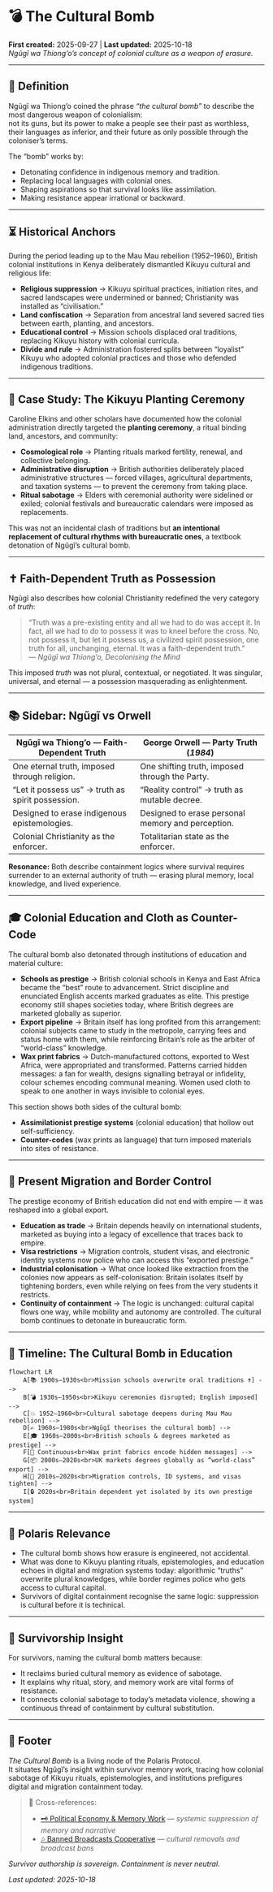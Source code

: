 # 💣 The Cultural Bomb  
**First created:** 2025-09-27 | **Last updated:** 2025-10-18  
*Ngũgĩ wa Thiong’o’s concept of colonial culture as a weapon of erasure.*  

---

## 📖 Definition  

Ngũgĩ wa Thiong’o coined the phrase *“the cultural bomb”* to describe the most dangerous weapon of colonialism:  
not its guns, but its power to make a people see their past as worthless, their languages as inferior, and their future as only possible through the coloniser’s terms.  

The “bomb” works by:  
- Detonating confidence in indigenous memory and tradition.  
- Replacing local languages with colonial ones.  
- Shaping aspirations so that survival looks like assimilation.  
- Making resistance appear irrational or backward.  

---

## ⏳ Historical Anchors  

During the period leading up to the Mau Mau rebellion (1952–1960), British colonial institutions in Kenya deliberately dismantled Kikuyu cultural and religious life:  

- **Religious suppression** → Kikuyu spiritual practices, initiation rites, and sacred landscapes were undermined or banned; Christianity was installed as “civilisation.”  
- **Land confiscation** → Separation from ancestral land severed sacred ties between earth, planting, and ancestors.  
- **Educational control** → Mission schools displaced oral traditions, replacing Kikuyu history with colonial curricula.  
- **Divide and rule** → Administration fostered splits between “loyalist” Kikuyu who adopted colonial practices and those who defended indigenous traditions.  

---

## 🌱 Case Study: The Kikuyu Planting Ceremony  

Caroline Elkins and other scholars have documented how the colonial administration directly targeted the **planting ceremony**, a ritual binding land, ancestors, and community:  

- **Cosmological role** → Planting rituals marked fertility, renewal, and collective belonging.  
- **Administrative disruption** → British authorities deliberately placed administrative structures — forced villages, agricultural departments, and taxation systems — to prevent the ceremony from taking place.  
- **Ritual sabotage** → Elders with ceremonial authority were sidelined or exiled; colonial festivals and bureaucratic calendars were imposed as replacements.  

This was not an incidental clash of traditions but **an intentional replacement of cultural rhythms with bureaucratic ones**, a textbook detonation of Ngũgĩ’s cultural bomb.  

---

## ✝️ Faith-Dependent Truth as Possession  

Ngũgĩ also describes how colonial Christianity redefined the very category of *truth*:  

> “Truth was a pre-existing entity and all we had to do was accept it. In fact, all we had to do to possess it was to kneel before the cross. No, not possess it, but let it possess us, a civilized spirit possession, one truth for all, unchanging, eternal. It was a faith-dependent truth.”  
> — *Ngũgĩ wa Thiong’o, Decolonising the Mind*  

This imposed *truth* was not plural, contextual, or negotiated. It was singular, universal, and eternal — a possession masquerading as enlightenment.  

---

## 📚 Sidebar: Ngũgĩ vs Orwell  

| **Ngũgĩ wa Thiong’o — Faith-Dependent Truth** | **George Orwell — Party Truth (*1984*)** |  
|-----------------------------------------------|-----------------------------------------|  
| One eternal truth, imposed through religion.  | One shifting truth, imposed through the Party. |  
| “Let it possess us” → truth as spirit possession. | “Reality control” → truth as mutable decree. |  
| Designed to erase indigenous epistemologies. | Designed to erase personal memory and perception. |  
| Colonial Christianity as the enforcer. | Totalitarian state as the enforcer. |  

**Resonance:** Both describe containment logics where survival requires surrender to an external authority of truth — erasing plural memory, local knowledge, and lived experience.  

---

## 🎓 Colonial Education and Cloth as Counter-Code  

The cultural bomb also detonated through institutions of education and material culture:  

- **Schools as prestige** → British colonial schools in Kenya and East Africa became the “best” route to advancement. Strict discipline and enunciated English accents marked graduates as elite. This prestige economy still shapes societies today, where British degrees are marketed globally as superior.  
- **Export pipeline** → Britain itself has long profited from this arrangement: colonial subjects came to study in the metropole, carrying fees and status home with them, while reinforcing Britain’s role as the arbiter of “world-class” knowledge.  
- **Wax print fabrics** → Dutch-manufactured cottons, exported to West Africa, were appropriated and transformed. Patterns carried hidden messages: a fan for wealth, designs signalling betrayal or infidelity, colour schemes encoding communal meaning. Women used cloth to speak to one another in ways invisible to colonial eyes.  

This section shows both sides of the cultural bomb:  
- **Assimilationist prestige systems** (colonial education) that hollow out self-sufficiency.  
- **Counter-codes** (wax prints as language) that turn imposed materials into sites of resistance.  

---

## 🛂 Present Migration and Border Control  

The prestige economy of British education did not end with empire — it was reshaped into a global export.  

- **Education as trade** → Britain depends heavily on international students, marketed as buying into a legacy of excellence that traces back to empire.  
- **Visa restrictions** → Migration controls, student visas, and electronic identity systems now police who can access this “exported prestige.”  
- **Industrial colonisation** → What once looked like extraction from the colonies now appears as self-colonisation: Britain isolates itself by tightening borders, even while relying on fees from the very students it restricts.  
- **Continuity of containment** → The logic is unchanged: cultural capital flows one way, while mobility and autonomy are controlled. The cultural bomb continues to detonate in bureaucratic form.

---

## 🌌 Timeline: The Cultural Bomb in Education  

```mermaid
flowchart LR
    A[📚 1900s–1930s<br>Mission schools overwrite oral traditions ✝️] --> 
    B[💣 1930s–1950s<br>Kikuyu ceremonies disrupted; English imposed] --> 
    C[💥 1952–1960<br>Cultural sabotage deepens during Mau Mau rebellion] --> 
    D[✍️ 1960s–1980s<br>Ngũgĩ theorises the cultural bomb] --> 
    E[🎓 1960s–2000s<br>British schools & degrees marketed as prestige] --> 
    F[🧵 Continuous<br>Wax print fabrics encode hidden messages] --> 
    G[📦 2000s–2020s<br>UK markets degrees globally as “world-class” export] --> 
    H[🛂 2010s–2020s<br>Migration controls, ID systems, and visas tighten] --> 
    I[🔒 2020s<br>Britain dependent yet isolated by its own prestige system]
```

---

## 🔗 Polaris Relevance  

- The cultural bomb shows how erasure is engineered, not accidental.  
- What was done to Kikuyu planting rituals, epistemologies, and education echoes in digital and migration systems today: algorithmic “truths” overwrite plural knowledges, while border regimes police who gets access to cultural capital.  
- Survivors of digital containment recognise the same logic: suppression is cultural before it is technical.  

---

## 🧭 Survivorship Insight  

For survivors, naming the cultural bomb matters because:  
- It reclaims buried cultural memory as evidence of sabotage.  
- It explains why ritual, story, and memory work are vital forms of resistance.  
- It connects colonial sabotage to today’s metadata violence, showing a continuous thread of containment by cultural substitution.  

---

## 🏮 Footer  

*The Cultural Bomb* is a living node of the Polaris Protocol.  
It situates Ngũgĩ’s insight within survivor memory work, tracing how colonial sabotage of Kikuyu rituals, epistemologies, and institutions prefigures digital and migration containment today.  

> 📡 Cross-references:
> 
> - [🗝️ Political Economy & Memory Work](./README.md) — *systemic suppression of memory and narrative*  
> - [🎶 Banned Broadcasts Cooperative](../../🪄_Expression_Of_Norms/🎶_Banned_Broadcasts_Cooperative/README.md) — *cultural removals and broadcast bans*  

*Survivor authorship is sovereign. Containment is never neutral.*  

_Last updated: 2025-10-18_
